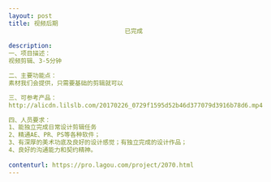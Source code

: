 ```yaml
---                
layout: post       
title: 视频后期
                                已完成
           
description: 
一、项目描述：
视频剪辑、3-5分钟

二、主要功能点：
素材我们会提供，只需要基础的剪辑就可以

三、可参考产品：
http://alicdn.lilslb.com/20170226_0729f1595d52b46d377079d3916b78d6.mp4

四、人员要求：
1、能独立完成日常设计剪辑任务
2、精通AE、PR、PS等各种软件；
3、有深厚的美术功底及良好的设计感觉；有独立完成的设计作品；
4、良好的沟通能力和契约精神。
     
contenturl: https://pro.lagou.com/project/2070.html      
---                 
```

